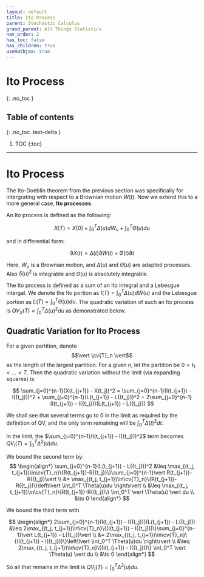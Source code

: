 ```yaml
---
layout: default
title: Ito Process
parent: Stochastic Calculus
grand_parent: All Things Statistics
nav_order: 2
has_toc: false
has_children: true
usemathjax: true
---
```


# Ito Process
{: .no_toc }

## Table of contents
{: .no_toc .text-delta }

1. TOC
{:toc}

---

$\renewcommand{\reals}{\mathbb{R}}$ $\newcommand{\nats}{\mathbb{N}}$ $\newcommand{\ind}{\mathbb{1}}$  $\newcommand{\pr}{\mathbb{P}}$ $\newcommand{\cv}[1]{\mathcal{#1}}$ $\newcommand{\nul}{\varnothing}$ $\newcommand{\eps}{\varepsilon}$ $\newcommand{\E}{\mathbb{E}}$ $\newcommand{\abs}[1]{\left\lvert #1 \right\rvert}$

# Ito Process

The Ito-Doeblin theorem from the previous section was specifically for intergrating with respect to a Brownian motion $W(t)$. Now we extend this to a more general case, **Ito processes**.

An Ito process is defined as the following:

$$
X(T) = X(0) + \int_0^T \Delta(u)d W_u + \int_0^T \Theta(u) du
$$

and in differential form:

$$\partial X(t) = \Delta(t) \partial W(t) + \Theta(t)\partial t$$

Here, $W_u$ is a Brownian motion, and $\Delta(u)$ and $\Theta(u)$ are adapted processes. Also $\delta(u)^2$ is integrable and $\Theta(u)$ is absolutely integrable.

The Ito process is defined as a sum of an Ito integral and a Lebesgue intergal. We denote the Ito portion as $I(T) = \int_0^T \Delta(u)dW(u)$ and the Lebesgue portion as $L(T) = \int_0^T \Theta(u)du$. The quadratic variation of such an Ito process is $QV_X(T) = \int_0^T \Delta(u)^2 du$ as demonstrated below.

## Quadratic Variation for Ito Process

For a given partition, denote $$\vert \cv{T}_n \vert$$ as the length of the largest partition. For a given $n$, let the partition be $0 < t_1 < ... < T$. Then the quadratic variation without the limit (via expanding squares) is:

$$
\sum_{j=0}^{n-1}(X(t_{j+1}) - X(t_j))^2 = \sum_{j=0}^{n-1}(I(t_{j+1}) - I({t_j}))^2 + \sum_{j=0}^{n-1}(L(t_{j+1}) - L({t_j}))^2 + 2\sum_{j=0}^{n-1}(I(t_{j+1}) - I({t_j}))(L(t_{j+1}) - L({t_j}))
$$

We shall see that several terms go to 0 in the limit as required by the definition of QV, and the only term remaining will be $\int_0^T \Delta(t)^2dt$.

In the limit, the $\sum_{j=0}^{n-1}(I(t_{j+1}) - I({t_j}))^2$ term becomes $QV_{I}(T) = \int_0^T \Delta^2(u)du$.

We bound the second term by:
$$
\begin{align*}
    \sum_{j=0}^{n-1}(L(t_{j+1}) - L({t_j}))^2 &\leq \max_{(t_j, t_{j+1})\in\cv{T}_n}\{R(t_{j+1})-R({t_j})\}\sum_{j=0}^{n-1}\vert R(t_{j+1})-R({t_j})\vert \\
    &= \max_{(t_j, t_{j+1})\in\cv{T}_n}\{R(t_{j+1})-R({t_j})\}\left\lvert \int_0^T \Theta(u)du \right\rvert \\
    &\leq \max_{(t_j, t_{j+1})\in\cv{T}_n}\{R(t_{j+1})-R({t_j})\} \int_0^T \vert \Theta(u) \vert du \\
    &\to 0
\end{align*}
$$

We bound the third term with 

$$
\begin{align*}
2\sum_{j=0}^{n-1}(I(t_{j+1}) - I({t_j}))(L(t_{j+1}) - L({t_j})) &\leq 2\max_{(t_j, t_{j+1})\in\cv{T}_n}\{(I(t_{j+1}) - I({t_j}))\}\sum_{j=0}^{n-1}\vert L(t_{j+1}) - L({t_j})\vert \\
&= 2\max_{(t_j, t_{j+1})\in\cv{T}_n}\{(I(t_{j+1}) - I({t_j}))\}\left\lvert \int_0^T \Theta(u)du \right\rvert \\
&\leq 2\max_{(t_j, t_{j+1})\in\cv{T}_n}\{(I(t_{j+1}) - I({t_j}))\} \int_0^T \vert \Theta(u) \vert du \\
&\to 0
\end{align*}
$$

So all that remains in the limit is $QV_I(T) = \int_0^T \Delta^2(u)du$. 






